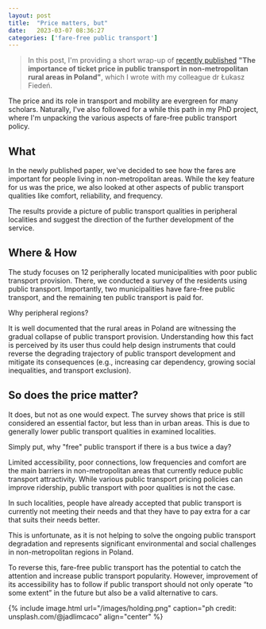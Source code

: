 ```yaml
---
layout: post
title:  "Price matters, but"
date:   2023-03-07 08:36:27
categories: ['fare-free public transport']
---
```

> In this post, I'm providing a short wrap-up of [recently published](https://apcz.umk.pl/BGSS/article/view/39063) **"The importance of ticket price in public transport in non-metropolitan rural areas in Poland"**, which I wrote with my colleague dr Łukasz Fiedeń.

The price and its role in transport and mobility are evergreen for many scholars. Naturally, I've also followed for a while this path in my PhD project, where I'm unpacking the various aspects of fare-free public transport policy.

## What

In the newly published paper, we've decided to see how the fares are important for people living in non-metropolitan areas. While the key feature for us was the price, we also looked at other aspects of public transport qualities like comfort, reliability, and frequency.

The results provide a picture of public transport qualities in peripheral localities and suggest the direction of the further development of the service.

## Where & How

The study focuses on 12 peripherally located municipalities with poor public transport provision. There, we conducted a survey of the residents using public transport. Importantly, two municipalities have fare-free public transport, and the remaining ten public transport is paid for.

Why peripheral regions?

It is well documented that the rural areas in Poland are witnessing the gradual collapse of public transport provision. Understanding how this fact is perceived by its user thus could help design instruments that could reverse the degrading trajectory of public transport development and mitigate its consequences (e.g., increasing car dependency, growing social inequalities, and transport exclusion).

## So does the price matter?

It does, but not as one would expect. The survey shows that price is still considered an essential factor, but less than in urban areas. This is due to generally lower public transport qualities in examined localities.

Simply put, why "free" public transport if there is a bus twice a day?

Limited accessibility, poor connections, low frequencies and comfort are the main barriers in non-metropolitan areas that currently reduce public transport attractivity. While various public transport pricing policies can improve ridership, public transport with poor qualities is not the case.

In such localities, people have already accepted that public transport is currently not meeting their needs and that they have to pay extra for a car that suits their needs better.

This is unfortunate, as it is not helping to solve the ongoing public transport degradation and represents significant environmental and social challenges in non-metropolitan regions in Poland.

To reverse this, fare-free public transport has the potential to catch the attention and increase public transport popularity. However, improvement of its accessibility has to follow if public transport should not only operate “to some extent” in the future but also be a valid alternative to cars.

{% include image.html url="/images/holding.png" caption="ph credit: unsplash.com/@jadlimcaco" align="center" %}